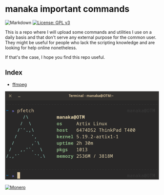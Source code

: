 # manaka important commands

![Markdown](https://img.shields.io/badge/markdown-%23000000.svg?style=for-the-badge&logo=markdown&logoColor=white) [![License: GPL v3](https://img.shields.io/badge/License-GPLv3-blue.svg)](https://www.gnu.org/licenses/gpl-3.0) 

This is a repo where I will upload some commands and utilities I use on a daily basis and that don't serve any external purpose for the common user. They might be useful for people who lack the scripting knowledge and are looking for help online nonetheless.

If that's the case, I hope you find this repo useful.

## Index

- [ffmpeg](ffmpeg/README.md)

![flex](media/flex.png)

[![Monero](https://img.shields.io/badge/monero-FF6600?style=for-the-badge&logo=monero&logoColor=white)](monero:45CQ9mN5FGQGqtjQc7pZP2bbYeLocmZSSduhGiYDd6CUCP38uU8498KFeUWg6B2ureRbQvejPfjDWfa1ycezugEkCWetSVA)